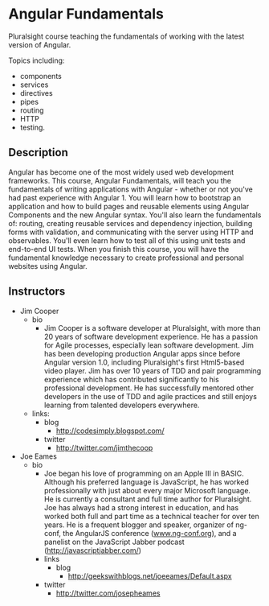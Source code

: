 # Angular Fundamentals

Pluralsight course teaching the fundamentals of working with the latest version of Angular.

Topics including:

- components
- services
- directives
- pipes
- routing
- HTTP
- testing.

## Description

Angular has become one of the most widely used web development frameworks. This course, Angular Fundamentals, will teach you the fundamentals of writing applications with Angular - whether or not you've had past experience with Angular 1. You will learn how to bootstrap an application and how to build pages and reusable elements using Angular Components and the new Angular syntax. You'll also learn the fundamentals of: routing, creating reusable services and dependency injection, building forms with validation, and communicating with the server using HTTP and observables. You'll even learn how to test all of this using unit tests and end-to-end UI tests. When you finish this course, you will have the fundamental knowledge necessary to create professional and personal websites using Angular.

## Instructors

- Jim Cooper
  - bio
    - Jim Cooper is a software developer at Pluralsight, with more than 20 years of software development experience. He has a passion for Agile processes, especially lean software development. Jim has been developing production Angular apps since before Angular version 1.0, including Pluralsight's first Html5-based video player. Jim has over 10 years of TDD and pair programming experience which has contributed significantly to his professional development. He has successfully mentored other developers in the use of TDD and agile practices and still enjoys learning from talented developers everywhere.
  - links:
    - blog
      - http://codesimply.blogspot.com/
    - twitter
      - http://twitter.com/jimthecoop
- Joe Eames
  - bio
    - Joe began his love of programming on an Apple III in BASIC. Although his preferred language is JavaScript, he has worked professionally with just about every major Microsoft language. He is currently a consultant and full time author for Pluralsight. Joe has always had a strong interest in education, and has worked both full and part time as a technical teacher for over ten years. He is a frequent blogger and speaker, organizer of ng-conf, the AngularJS conference (www.ng-conf.org), and a panelist on the JavaScript Jabber podcast (http://javascriptjabber.com/)
    - links
      - blog
        - http://geekswithblogs.net/joeeames/Default.aspx
    - twitter
      - http://twitter.com/josepheames
